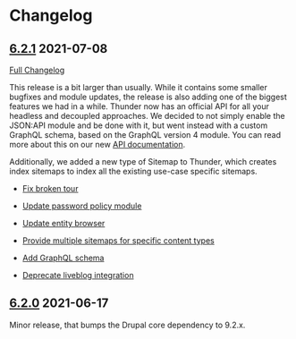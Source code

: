 # Changelog

## [6.2.1](https://github.com/thunder/thunder-distribution/tree/6.2.1) 2021-07-08
[Full Changelog](https://github.com/thunder/thunder-distribution/compare/6.2.0...6.2.1)

This release is a bit larger than usually. While it contains some smaller bugfixes and module updates, the release
is also adding one of the biggest features we had in a while.
Thunder now has an official API for all your headless and decoupled approaches. We decided to not simply enable the
JSON:API module and be done with it, but went instead with a custom GraphQL schema, based on the GraphQL version 4 module.
You can read more about this on our new [API documentation](https://thunder.github.io/developer-guide/headless.html).

Additionally, we added a new type of Sitemap to Thunder, which creates index sitemaps to index all the existing
use-case specific sitemaps.

- [Fix broken tour](https://www.drupal.org/node/3219546)

- [Update password policy module](https://www.drupal.org/node/3222188)
- [Update entity browser](https://www.drupal.org/node/3222146)

- [Provide multiple sitemaps for specific content types](https://www.drupal.org/node/3222332)
- [Add GraphQL schema](https://www.drupal.org/node/3220096)

- [Deprecate liveblog integration](https://www.drupal.org/node/3220009)

## [6.2.0](https://github.com/thunder/thunder-distribution/tree/6.2.0) 2021-06-17

Minor release, that bumps the Drupal core dependency to 9.2.x.
